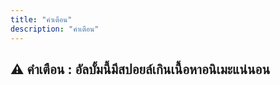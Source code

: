 ```yaml
---
title: "คำเตือน"
description: "คำเตือน"
---
```


## ⚠️ คำเตือน : อัลบั้มนี้มีสปอยล์เกินเนื้อหาอนิเมะแน่นอน
